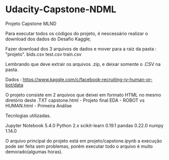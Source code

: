 # Udacity-Capstone-NDML
Projeto Capstone MLND

Para executar todos os códigos do projeto, é nescessário realizar o download dos dados do Desafio Kaggle;

Fazer download dos 3 arquivos de dados e mover para a raiz da pasta : "projeto".
bids.csv
test.csv
train.csv

Lembrando que deve extrair os arquivos .zip, e deixar somente o .CSV na pasta.

Dados :
https://www.kaggle.com/c/facebook-recruiting-iv-human-or-bot/data

O projeto consiste em 2 arquivos que deixei em formato HTML no mesmo diretório deste .TXT
capstone.html - Projeto final
EDA -  ROBOT vs HUMAN.html - Primeira Análise

Tecnlogias utilizadas.

Jupyter Notebook 5.4.0
Python           2.x
scikit-learn     0.19.1
pandas  	 0.22.0
numpy  		 1.14.0

O arquivo principal do projeto está em projeto/capstone.ipynb  a execução pode ser feita sem problemas, porém executar todo o arquivo é muito demorado(algumas horas).
